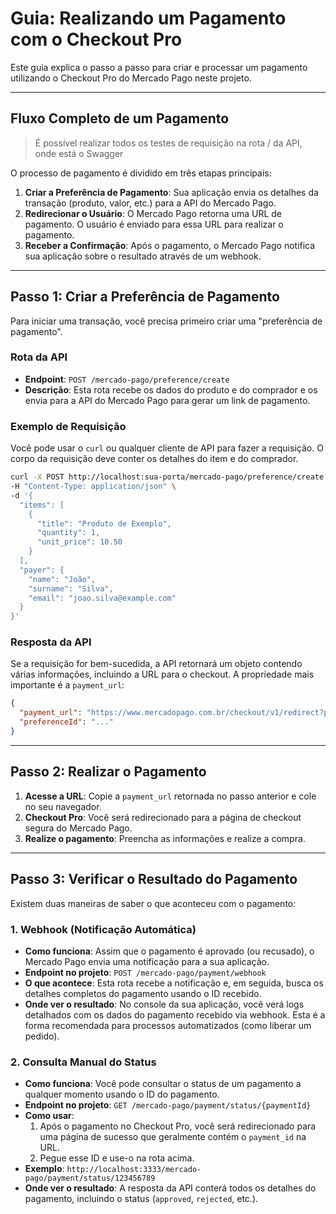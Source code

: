 # Guia: Realizando um Pagamento com o Checkout Pro

Este guia explica o passo a passo para criar e processar um pagamento utilizando o Checkout Pro do Mercado Pago neste projeto.

---

## Fluxo Completo de um Pagamento
> É possível realizar todos os testes de requisição na rota / da API, onde está o Swagger


O processo de pagamento é dividido em três etapas principais:

1.  **Criar a Preferência de Pagamento**: Sua aplicação envia os detalhes da transação (produto, valor, etc.) para a API do Mercado Pago.
2.  **Redirecionar o Usuário**: O Mercado Pago retorna uma URL de pagamento. O usuário é enviado para essa URL para realizar o pagamento.
3.  **Receber a Confirmação**: Após o pagamento, o Mercado Pago notifica sua aplicação sobre o resultado através de um webhook.

---

## Passo 1: Criar a Preferência de Pagamento

Para iniciar uma transação, você precisa primeiro criar uma "preferência de pagamento".

### Rota da API

-   **Endpoint**: `POST /mercado-pago/preference/create`
-   **Descrição**: Esta rota recebe os dados do produto e do comprador e os envia para a API do Mercado Pago para gerar um link de pagamento.

### Exemplo de Requisição

Você pode usar o `curl` ou qualquer cliente de API para fazer a requisição. O corpo da requisição deve conter os detalhes do item e do comprador.

```bash
curl -X POST http://localhost:sua-porta/mercado-pago/preference/create \
-H "Content-Type: application/json" \
-d '{
  "items": [
    {
      "title": "Produto de Exemplo",
      "quantity": 1,
      "unit_price": 10.50
    }
  ],
  "payer": {
    "name": "João",
    "surname": "Silva",
    "email": "joao.silva@example.com"
  }
}'
```

### Resposta da API

Se a requisição for bem-sucedida, a API retornará um objeto contendo várias informações, incluindo a URL para o checkout. A propriedade mais importante é a `payment_url`:

```json
{
  "payment_url": "https://www.mercadopago.com.br/checkout/v1/redirect?pref_id=...",
  "preferenceId": "..."
}
```

---

## Passo 2: Realizar o Pagamento

1.  **Acesse a URL**: Copie a `payment_url` retornada no passo anterior e cole no seu navegador.
2.  **Checkout Pro**: Você será redirecionado para a página de checkout segura do Mercado Pago.
3.  **Realize o pagamento**: Preencha as informações e realize a compra.

---

## Passo 3: Verificar o Resultado do Pagamento
Existem duas maneiras de saber o que aconteceu com o pagamento:

### 1. Webhook (Notificação Automática)
-   **Como funciona**: Assim que o pagamento é aprovado (ou recusado), o Mercado Pago envia uma notificação para a sua aplicação.
-   **Endpoint no projeto**: `POST /mercado-pago/payment/webhook`
-   **O que acontece**: Esta rota recebe a notificação e, em seguida, busca os detalhes completos do pagamento usando o ID recebido.
-   **Onde ver o resultado**: No console da sua aplicação, você verá logs detalhados com os dados do pagamento recebido via webhook. Esta é a forma recomendada para processos automatizados (como liberar um pedido).

### 2. Consulta Manual do Status
-   **Como funciona**: Você pode consultar o status de um pagamento a qualquer momento usando o ID do pagamento.
-   **Endpoint no projeto**: `GET /mercado-pago/payment/status/{paymentId}`
-   **Como usar**:
    1.  Após o pagamento no Checkout Pro, você será redirecionado para uma página de sucesso que geralmente contém o `payment_id` na URL.
    2.  Pegue esse ID e use-o na rota acima.
-   **Exemplo**: `http://localhost:3333/mercado-pago/payment/status/123456789`
-   **Onde ver o resultado**: A resposta da API conterá todos os detalhes do pagamento, incluindo o status (`approved`, `rejected`, etc.).
